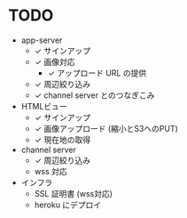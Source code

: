 TODO
====

- app-server
  - ✓ サインアップ
  - ✓ 画像対応
    - ✓ アップロード URL の提供
  - ✓ 周辺絞り込み
  - ✓ channel server とのつなぎこみ
- HTMLビュー
  - ✓ サインアップ
  - ✓ 画像アップロード (縮小とS3へのPUT)
  - ✓ 現在地の取得
- channel server
  - ✓ 周辺絞り込み
  - wss 対応
- インフラ
  - SSL 証明書 (wss対応)
  - heroku にデプロイ

